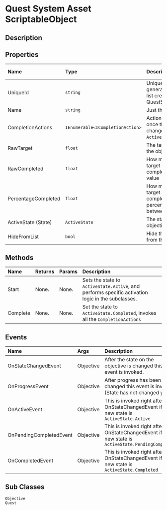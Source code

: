 # Quest System Asset <span>ScriptableObject</span>

## Description

## Properties

| Name | Type | Description | Shown in inspector
|:--- |:---|:--- | :--- |
| UniqueId | `string` | Unique GUID generated by the asset list created by the QuestSystem | No
| Name | `string` | Just the name | Yes
| CompletionActions | <span class='jdl-questsystem-models-completionactions'>`IEnumerable<ICompletionAction>`</span> | Action to be performed once the objective changes its state to <span class='jdl-questsystem-models-activestate'>`ActiveState.Completed`</span>. | Yes
| RawTarget | `float` | The target value for the objective | Yes |
| RawCompleted | `float` | How much of the target has been complete as a raw value | Yes
| PercentageCompleted | `float` | How much of the target has been completed as a percentage value, between 0 and 1 | No
| ActiveState (State) | <span class='jdl-questsystem-models-activestate'>`ActiveState`</span> | The state of the objective | Yes
| HideFromList | `bool` | Hide this objective from the asset list | Yes

## Methods
| Name | Returns | Params | Description
|:--- |:---|:--- |:--- |
| Start | None. | None. | Sets the state to <span class='jdl-questsystem-models-activestate'>`ActiveState.Active`</span>, and performs specific activation logic in the subclasses. |
| Complete | None. | None. | Set the state to <span class='jdl-questsystem-models-activestate'>`ActiveState.Completed`</span>, invokes all the <span class='jdl-questsystem-models-completionaction'>`CompletionActions`</span> |

## Events
| Name | Args | Description
|:--- | :--- |:--- |
| OnStateChangedEvent | Objective | After the state on the objective is changed this event is invoked. |
| OnProgressEvent | Objective | After progress has been changed this event is invoked (State has not changed yet). |
| OnActiveEvent | Objective | This is invoked right after the OnStateChangedEvent if the new state is <span class='jdl-questsystem-models-activestate'>`ActiveState.Active`</span> |
| OnPendingCompletedEvent | Objective | This is invoked right after the OnStateChangedEvent if the new state is <span class='jdl-questsystem-models-activestate'>`ActiveState.PendingCompleted`</span> |
| OnCompletedEvent | Objective | This is invoked right after the OnStateChangedEvent if the new state is <span class='jdl-questsystem-models-activestate'>`ActiveState.Completed`</span> |

## Sub Classes
<span class='jdl-questsystem-objectives-objective'>`Objective`</span><br>
<span class='jdl-questsystem-quests-quest'>`Quest`</span>

